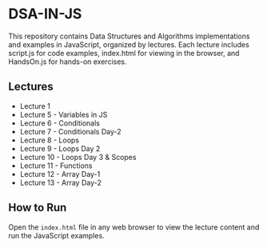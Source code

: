 # DSA-IN-JS

This repository contains Data Structures and Algorithms implementations and examples in JavaScript, organized by lectures. Each lecture includes script.js for code examples, index.html for viewing in the browser, and HandsOn.js for hands-on exercises.

## Lectures

- Lecture 1
- Lecture 5 - Variables in JS
- Lecture 6 - Conditionals
- Lecture 7 - Conditionals Day-2
- Lecture 8 - Loops
- Lecture 9 - Loops Day 2
- Lecture 10 - Loops Day 3 & Scopes
- Lecture 11 - Functions
- Lecture 12 - Array Day-1
- Lecture 13 - Array Day-2

## How to Run

Open the `index.html` file in any web browser to view the lecture content and run the JavaScript examples.
